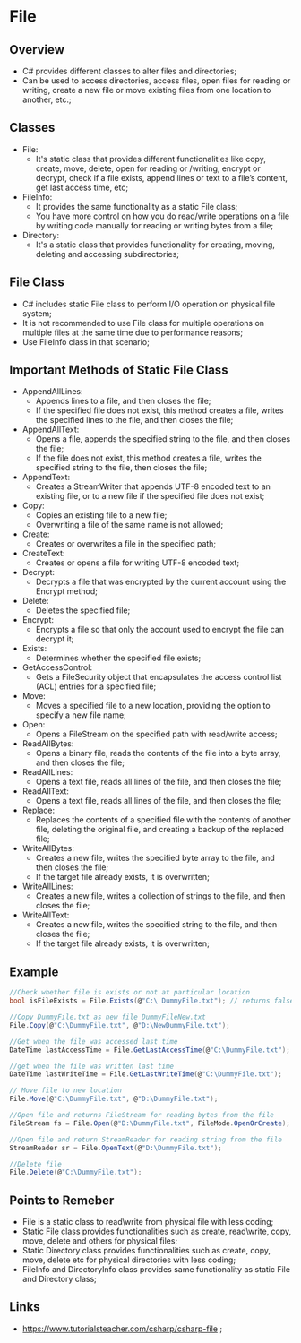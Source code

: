 # File

## Overview

- C# provides different classes to alter files and directories;
- Can be used to access directories, access files, open files for reading or writing, create a new file or move existing files from one location to another, etc.;

## Classes

- File:
  - It's static class that provides different functionalities like copy, create, move, delete, open for reading or /writing, encrypt or decrypt, check if a file exists, append lines or text to a file’s content, get last access time, etc;
- FileInfo:
  - It provides the same functionality as a static File class;
  - You have more control on how you do read/write operations on a file by writing code manually for reading or writing bytes from a file;
- Directory:
  - It's a static class that provides functionality for creating, moving, deleting and accessing subdirectories;

## File Class

- C# includes static File class to perform I/O operation on physical file system;
- It is not recommended to use File class for multiple operations on multiple files at the same time due to performance reasons;
- Use FileInfo class in that scenario;

## Important Methods of Static File Class

- AppendAllLines:
  - Appends lines to a file, and then closes the file;
  - If the specified file does not exist, this method creates a file, writes the specified lines to the file, and then closes the file;
- AppendAllText:
  - Opens a file, appends the specified string to the file, and then closes the file;
  - If the file does not exist, this method creates a file, writes the specified string to the file, then closes the file;
- AppendText:
  - Creates a StreamWriter that appends UTF-8 encoded text to an existing file, or to a new file if the specified file does not exist;
- Copy:
  - Copies an existing file to a new file;
  - Overwriting a file of the same name is not allowed;
- Create:
  - Creates or overwrites a file in the specified path;
- CreateText:
  - Creates or opens a file for writing UTF-8 encoded text;
- Decrypt:
  - Decrypts a file that was encrypted by the current account using the Encrypt method;
- Delete:
  - Deletes the specified file;
- Encrypt:
  - Encrypts a file so that only the account used to encrypt the file can decrypt it;
- Exists:
  - Determines whether the specified file exists;
- GetAccessControl:
  - Gets a FileSecurity object that encapsulates the access control list (ACL) entries for a specified file;
- Move:
  - Moves a specified file to a new location, providing the option to specify a new file name;
- Open:
  - Opens a FileStream on the specified path with read/write access;
- ReadAllBytes:
  - Opens a binary file, reads the contents of the file into a byte array, and then closes the file;
- ReadAllLines:
  - Opens a text file, reads all lines of the file, and then closes the file;
- ReadAllText:
  - Opens a text file, reads all lines of the file, and then closes the file;
- Replace:
  - Replaces the contents of a specified file with the contents of another file, deleting the original file, and creating a backup of the replaced file;
- WriteAllBytes:
  - Creates a new file, writes the specified byte array to the file, and then closes the file;
  - If the target file already exists, it is overwritten;
- WriteAllLines:
  - Creates a new file, writes a collection of strings to the file, and then closes the file;
- WriteAllText:
  - Creates a new file, writes the specified string to the file, and then closes the file;
  - If the target file already exists, it is overwritten;

## Example

```c#
//Check whether file is exists or not at particular location
bool isFileExists = File.Exists(@"C:\ DummyFile.txt"); // returns false

//Copy DummyFile.txt as new file DummyFileNew.txt
File.Copy(@"C:\DummyFile.txt", @"D:\NewDummyFile.txt");

//Get when the file was accessed last time
DateTime lastAccessTime = File.GetLastAccessTime(@"C:\DummyFile.txt");

//get when the file was written last time
DateTime lastWriteTime = File.GetLastWriteTime(@"C:\DummyFile.txt");

// Move file to new location
File.Move(@"C:\DummyFile.txt", @"D:\DummyFile.txt");

//Open file and returns FileStream for reading bytes from the file
FileStream fs = File.Open(@"D:\DummyFile.txt", FileMode.OpenOrCreate);

//Open file and return StreamReader for reading string from the file
StreamReader sr = File.OpenText(@"D:\DummyFile.txt");

//Delete file
File.Delete(@"C:\DummyFile.txt");
```

## Points to Remeber

- File is a static class to read\write from physical file with less coding;
- Static File class provides functionalities such as create, read\write, copy, move, delete and others for physical files;
- Static Directory class provides functionalities such as create, copy, move, delete etc for physical directories with less coding;
- FileInfo and DirectoryInfo class provides same functionality as static File and Directory class;

## Links

- <https://www.tutorialsteacher.com/csharp/csharp-file> ;
